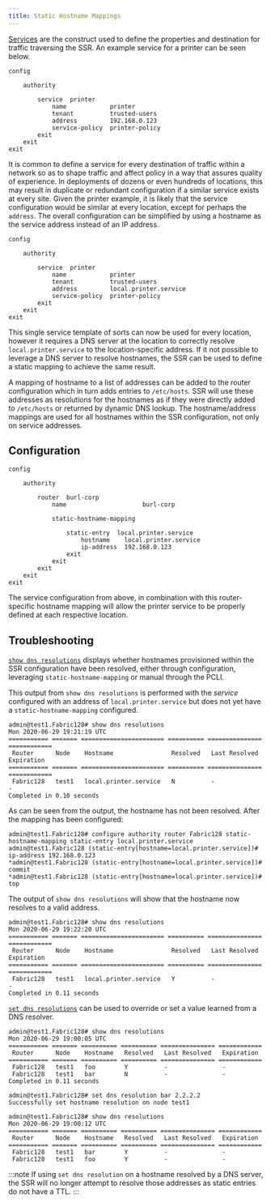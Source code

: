 ```yaml
---
title: Static Hostname Mappings
---
```


[Services](concepts_glossary.md#services) are the construct used to define the properties and destination for traffic traversing the SSR. An example service for a printer can be seen below.

```
config

    authority

        service  printer
            name            printer
            tenant          trusted-users
            address         192.168.0.123
            service-policy  printer-policy
        exit
    exit
exit
```

It is common to define a service for every destination of traffic within a network so as to shape traffic and affect policy in a way that assures quality of experience. In deployments of dozens or even hundreds of locations, this may result in duplicate or redundant configuration if a similar service exists at every site. Given the printer example, it is likely that the service configuration would be similar at every location, except for perhaps the `address`. The overall configuration can be simplified by using a hostname as the service address instead of an IP address.

```
config

    authority

        service  printer
            name            printer
            tenant          trusted-users
            address         local.printer.service
            service-policy  printer-policy
        exit
    exit
exit
```

This single service template of sorts can now be used for every location, however it requires a DNS server at the location to correctly resolve `local.printer.service` to the location-specific address. If it not possible to leverage a DNS server to resolve hostnames, the SSR can be used to define a static mapping to achieve the same result.

A mapping of hostname to a list of addresses can be added to the router configuration which in turn adds entries to `/etc/hosts`. SSR will use these addresses as resolutions for the hostnames as if they were directly added to `/etc/hosts` or returned by dynamic DNS lookup. The hostname/address mappings are used for all hostnames within the SSR configuration, not only on service addresses.

## Configuration

```
config

    authority

        router  burl-corp
            name                     burl-corp

            static-hostname-mapping

                static-entry  local.printer.service
                    hostname    local.printer.service
                    ip-address  192.168.0.123
                exit
            exit
        exit
    exit
exit
```

The service configuration from above, in combination with this router-specific hostname mapping will allow the printer service to be properly defined at each respective location.

## Troubleshooting

[`show dns resolutions`](cli_reference.md#show-dns-resolutions) displays whether hostnames provisioned within the SSR configuration have been resolved, either through configuration, leveraging `static-hostname-mapping` or manual through the PCLI.

This output from `show dns resolutions` is performed with the _service_ configured with an address of `local.printer.service` but does not yet have a `static-hostname-mapping` configured.
```
admin@test1.Fabric128# show dns resolutions
Mon 2020-06-29 19:21:19 UTC
=========== ======= ======================= ========== =============== ============
 Router      Node    Hostname                Resolved   Last Resolved   Expiration
=========== ======= ======================= ========== =============== ============
 Fabric128   test1   local.printer.service   N          -               -
Completed in 0.10 seconds
```

As can be seen from the output, the hostname has not been resolved.
After the mapping has been configured:

```
admin@test1.Fabric128# configure authority router Fabric128 static-hostname-mapping static-entry local.printer.service
admin@test1.Fabric128 (static-entry[hostname=local.printer.service])# ip-address 192.168.0.123
*admin@test1.Fabric128 (static-entry[hostname=local.printer.service])# commit
*admin@test1.Fabric128 (static-entry[hostname=local.printer.service])# top
```

The output of `show dns resolutions` will show that the hostname now resolves to a valid address.

```
admin@test1.Fabric128# show dns resolutions
Mon 2020-06-29 19:22:20 UTC
=========== ======= ======================= ========== =============== ============
 Router      Node    Hostname                Resolved   Last Resolved   Expiration
=========== ======= ======================= ========== =============== ============
 Fabric128   test1   local.printer.service   Y          -               -
Completed in 0.11 seconds
```

[`set dns resolutions`](cli_reference.md#set-dns-resolution) can be used to override or set a value learned from a DNS resolver.
```
admin@test1.Fabric128# show dns resolutions
Mon 2020-06-29 19:00:05 UTC
=========== ======= ========== ========== =============== ============
 Router      Node    Hostname   Resolved   Last Resolved   Expiration
=========== ======= ========== ========== =============== ============
 Fabric128   test1   foo        Y          -               -
 Fabric128   test1   bar        N          -               -
Completed in 0.11 seconds
```
```
admin@test1.Fabric128# set dns resolution bar 2.2.2.2
Successfully set hostname resolution on node test1
```
```
admin@test1.Fabric128# show dns resolutions
Mon 2020-06-29 19:00:12 UTC
=========== ======= ========== ========== =============== ============
 Router      Node    Hostname   Resolved   Last Resolved   Expiration
=========== ======= ========== ========== =============== ============
 Fabric128   test1   bar        Y          -               -
 Fabric128   test1   foo        Y          -               -
 ```

:::note
If using `set dns resolution` on a hostname resolved by a DNS server, the SSR will no longer attempt to resolve those addresses as static entries do not have a TTL.
:::